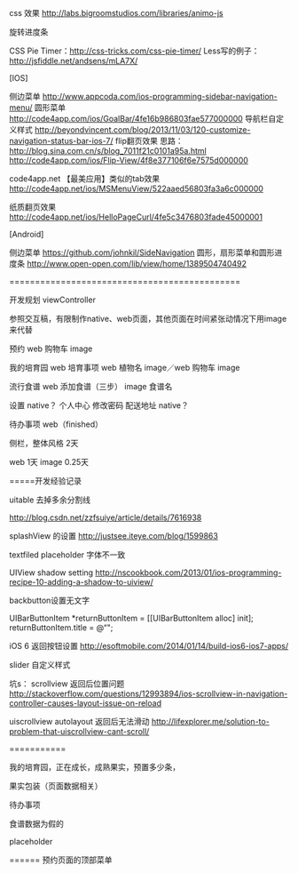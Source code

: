 
css 效果
http://labs.bigroomstudios.com/libraries/animo-js


旋转进度条


CSS Pie Timer：http://css-tricks.com/css-pie-timer/
Less写的例子：http://jsfiddle.net/andsens/mLA7X/


[IOS]

侧边菜单
http://www.appcoda.com/ios-programming-sidebar-navigation-menu/
圆形菜单
http://code4app.com/ios/GoalBar/4fe16b986803fae577000000
导航栏自定义样式
http://beyondvincent.com/blog/2013/11/03/120-customize-navigation-status-bar-ios-7/
flip翻页效果
     思路：
     http://blog.sina.com.cn/s/blog_7011f21c0101a95a.html
     http://code4app.com/ios/Flip-View/4f8e377106f6e7575d000000


code4app.net
【最美应用】类似的tab效果
http://code4app.net/ios/MSMenuView/522aaed56803fa3a6c000000

纸质翻页效果
http://code4app.net/ios/HelloPageCurl/4fe5c3476803fade45000001

[Android]

侧边菜单
https://github.com/johnkil/SideNavigation
圆形，扇形菜单和圆形进度条
http://www.open-open.com/lib/view/home/1389504740492

=============================================

开发规划
viewController

参照交互稿，有限制作native、web页面，其他页面在时间紧张动情况下用image来代替

预约     web
购物车     image

我的培育园     web
培育事项     web
植物名     image／web
购物车     image

流行食谱     web
添加食谱（三步）     image
食谱名


设置     native？
个人中心 修改密码 配送地址 native？

待办事项     web（finished）


侧栏，整体风格     2天

web     1天      image 0.25天



=====开发经验记录


uitable 去掉多余分割线

http://blog.csdn.net/zzfsuiye/article/details/7616938


splashView 的设置
http://justsee.iteye.com/blog/1599863

textfiled placeholder 字体不一致


UIView shadow setting
http://nscookbook.com/2013/01/ios-programming-recipe-10-adding-a-shadow-to-uiview/

backbutton设置无文字

UIBarButtonItem *returnButtonItem = [[UIBarButtonItem alloc] init];
        returnButtonItem.title = @“";


iOS 6 返回按钮设置
http://esoftmobile.com/2014/01/14/build-ios6-ios7-apps/



slider 自定义样式


坑s：
scrollview 返回后位置问题
http://stackoverflow.com/questions/12993894/ios-scrollview-in-navigation-controller-causes-layout-issue-on-reload



uiscrollview autolayout 返回后无法滑动
http://lifexplorer.me/solution-to-problem-that-uiscrollview-cant-scroll/


===========

我的培育园，正在成长，成熟果实，预置多少条，

果实包装（页面数据相关）

待办事项

食谱数据为假的




placeholder


======
预约页面的顶部菜单
